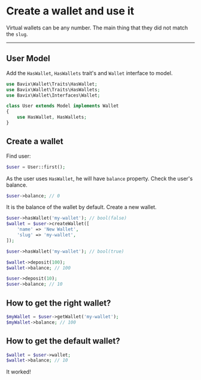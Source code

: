 # Create a wallet and use it

Virtual wallets can be any number. 
The main thing that they did not match the `slug`.

---

## User Model

Add the `HasWallet`, `HasWallets` trait's and `Wallet` interface to model.

```php
use Bavix\Wallet\Traits\HasWallet;
use Bavix\Wallet\Traits\HasWallets;
use Bavix\Wallet\Interfaces\Wallet;

class User extends Model implements Wallet
{
    use HasWallet, HasWallets;
}
```

## Create a wallet

Find user:

```php
$user = User::first(); 
```

As the user uses `HasWallet`, he will have `balance` property. 
Check the user's balance.

```php
$user->balance; // 0
```

It is the balance of the wallet by default.
Create a new wallet.

```php
$user->hasWallet('my-wallet'); // bool(false)
$wallet = $user->createWallet([
    'name' => 'New Wallet',
    'slug' => 'my-wallet',
]);

$user->hasWallet('my-wallet'); // bool(true)

$wallet->deposit(100);
$wallet->balance; // 100

$user->deposit(10); 
$user->balance; // 10
```

## How to get the right wallet?

```php
$myWallet = $user->getWallet('my-wallet');
$myWallet->balance; // 100
```

## How to get the default wallet?

```php
$wallet = $user->wallet;
$wallet->balance; // 10
```

It worked! 
